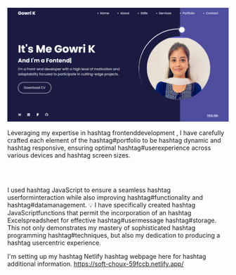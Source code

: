 ![Alt text](image-2.png)
<p>Leveraging my expertise in hashtag frontenddevelopment , I have carefully crafted each element of the hashtag#portfolio to be hashtag dynamic and hashtag responsive, ensuring optimal hashtag#userexperience across various devices and hashtag screen sizes.</p>


<br>

<br>

<p>I used hashtag JavaScript to ensure a seamless hashtag userforminteraction while also improving hashtag#functionality and hashtag#datamanagement. 
💡 I have specifically created hashtag JavaScriptfunctions that permit the incorporation of an hashtag Excelspreadsheet for effective hashtag#usermessage hashtag#storage. This not only demonstrates my mastery of sophisticated hashtag programming hashtag#techniques, but also my dedication to producing a hashtag usercentric experience.</p>

I'm setting up my hashtag Netlify hashtag webpage here for hashtag additional information.
https://soft-choux-59fccb.netlify.app/